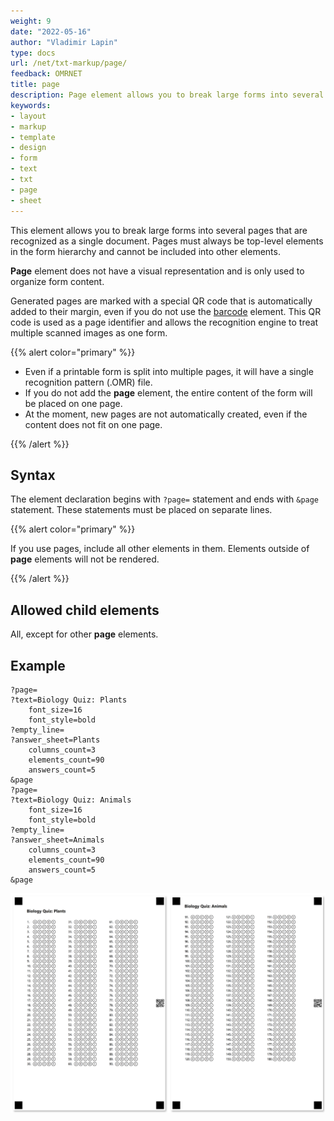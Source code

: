 ```yaml
---
weight: 9
date: "2022-05-16"
author: "Vladimir Lapin"
type: docs
url: /net/txt-markup/page/
feedback: OMRNET
title: page
description: Page element allows you to break large forms into several pages that are recognized as a single document.
keywords:
- layout
- markup
- template
- design
- form
- text
- txt
- page
- sheet
---
```


This element allows you to break large forms into several pages that are recognized as a single document. Pages must always be top-level elements in the form hierarchy and cannot be included into other elements.

**Page** element does not have a visual representation and is only used to organize form content.

Generated pages are marked with a special QR code that is automatically added to their margin, even if you do not use the [barcode](/omr/net/txt-markup/elements-barcode/) element. This QR code is used as a page identifier and allows the recognition engine to treat multiple scanned images as one form.

{{% alert color="primary" %}} 

- Even if a printable form is split into multiple pages, it will have a single recognition pattern (.OMR) file.
- If you do not add the **page** element, the entire content of the form will be placed on one page.
- At the moment, new pages are not automatically created, even if the content does not fit on one page.

{{% /alert %}}

## Syntax

The element declaration begins with `?page=` statement and ends with `&page` statement. These statements must be placed on separate lines.

{{% alert color="primary" %}} 

If you use pages, include all other elements in them. Elements outside of **page** elements will not be rendered.

{{% /alert %}}

## Allowed child elements

All, except for other **page** elements.

## **Example**

```
?page=
?text=Biology Quiz: Plants
	font_size=16
	font_style=bold
?empty_line=
?answer_sheet=Plants
	columns_count=3
	elements_count=90
	answers_count=5
&page
?page=
?text=Biology Quiz: Animals
	font_size=16
	font_style=bold
?empty_line=
?answer_sheet=Animals
	columns_count=3
	elements_count=90
	answers_count=5
&page
```

![Multi-page form](multi-page.png)
